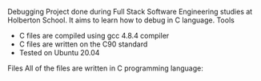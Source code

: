 Debugging
Project done during Full Stack Software Engineering studies at Holberton School. It aims to learn how to debug in C language.
Tools
- C files are compiled using gcc 4.8.4 compiler
- C files are written on the C90 standard
- Tested on Ubuntu 20.04

Files
All of the files are written in C programming language:

